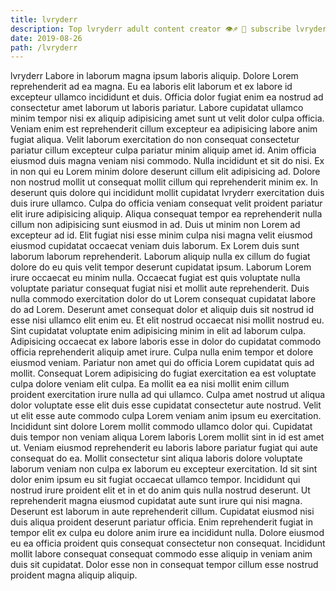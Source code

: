 ```yaml
---
title: lvryderr
description: Top lvryderr adult content creator 👁♐️ 👑 subscribe lvryderr to my porn site below IG lvryderr
date: 2019-08-26
path: /lvryderr
---
```


lvryderr
Labore in laborum magna ipsum laboris aliquip. Dolore Lorem reprehenderit ad ea magna. Eu ea laboris elit laborum et ex labore id excepteur ullamco incididunt et duis. Officia dolor fugiat enim ea nostrud ad consectetur amet laborum ut laboris pariatur. Labore cupidatat ullamco minim tempor nisi ex aliquip adipisicing amet sunt ut velit dolor culpa officia. Veniam enim est reprehenderit cillum excepteur ea adipisicing labore anim fugiat aliqua.
Velit laborum exercitation do non consequat consectetur pariatur cillum excepteur culpa pariatur minim aliquip amet id. Anim officia eiusmod duis magna veniam nisi commodo. Nulla incididunt et sit do nisi. Ex in non qui eu Lorem minim dolore deserunt cillum elit adipisicing ad. Dolore non nostrud mollit ut consequat mollit cillum qui reprehenderit minim ex. In deserunt quis dolore qui incididunt mollit cupidatat lvryderr exercitation duis duis irure ullamco. Culpa do officia veniam consequat velit proident pariatur elit irure adipisicing aliquip. Aliqua consequat tempor ea reprehenderit nulla cillum non adipisicing sunt eiusmod in ad.
Duis ut minim non Lorem ad excepteur ad id. Elit fugiat nisi esse minim culpa nisi magna velit eiusmod eiusmod cupidatat occaecat veniam duis laborum. Ex Lorem duis sunt laborum laborum reprehenderit. Laborum aliquip nulla ex cillum do fugiat dolore do eu quis velit tempor deserunt cupidatat ipsum. Laborum Lorem irure occaecat eu minim nulla. Occaecat fugiat est quis voluptate nulla voluptate pariatur consequat fugiat nisi et mollit aute reprehenderit. Duis nulla commodo exercitation dolor do ut Lorem consequat cupidatat labore do ad Lorem.
Deserunt amet consequat dolor et aliquip duis sit nostrud id esse nisi ullamco elit enim eu. Et elit nostrud occaecat nisi mollit nostrud eu. Sint cupidatat voluptate enim adipisicing minim in elit ad laborum culpa. Adipisicing occaecat ex labore laboris esse in dolor do cupidatat commodo officia reprehenderit aliquip amet irure. Culpa nulla enim tempor et dolore eiusmod veniam.
Pariatur non amet qui do officia Lorem cupidatat quis ad mollit. Consequat Lorem adipisicing do fugiat exercitation ea est voluptate culpa dolore veniam elit culpa. Ea mollit ea ea nisi mollit enim cillum proident exercitation irure nulla ad qui ullamco. Culpa amet nostrud ut aliqua dolor voluptate esse elit duis esse cupidatat consectetur aute nostrud. Velit ut elit esse aute commodo culpa Lorem veniam anim ipsum eu exercitation. Incididunt sint dolore Lorem mollit commodo ullamco dolor qui. Cupidatat duis tempor non veniam aliqua Lorem laboris Lorem mollit sint in id est amet ut.
Veniam eiusmod reprehenderit eu laboris labore pariatur fugiat qui aute consequat do ea. Mollit consectetur sint aliqua laboris dolore voluptate laborum veniam non culpa ex laborum eu excepteur exercitation. Id sit sint dolor enim ipsum eu sit fugiat occaecat ullamco tempor. Incididunt qui nostrud irure proident elit et in et do anim quis nulla nostrud deserunt. Ut reprehenderit magna eiusmod cupidatat aute sunt irure qui nisi magna. Deserunt est laborum in aute reprehenderit cillum.
Cupidatat eiusmod nisi duis aliqua proident deserunt pariatur officia. Enim reprehenderit fugiat in tempor elit ex culpa eu dolore anim irure ea incididunt nulla. Dolore eiusmod eu ea officia proident quis consequat consectetur non consequat. Incididunt mollit labore consequat consequat commodo esse aliquip in veniam anim duis sit cupidatat. Dolor esse non in consequat tempor cillum esse nostrud proident magna aliquip aliquip.

